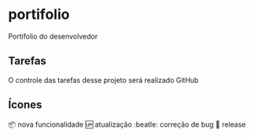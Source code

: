 # portifolio
Portifolio do desenvolvedor

## Tarefas

O controle das tarefas desse projeto será realizado GitHub

## Ícones

:package: nova funcionalidade
:up: atualização
:beatle: correção de bug
:checkered_flag: release
